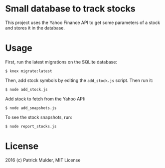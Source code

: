 # Small database to track stocks

This project uses the Yahoo Finance API to get some parameters of a stock and stores it in the database.

# Usage

First, run the latest migrations on the SQLite database:
  
    $ knex migrate:latest

Then, add stock symbols by editing the `add_stock.js` script. Then run it:

    $ node add_stock.js

Add stock to fetch from the Yahoo API:

    $ node add_snapshots.js

To see the stock snapshots, run:

    $ node report_stocks.js

# License

2016 (c) Patrick Mulder, MIT License

